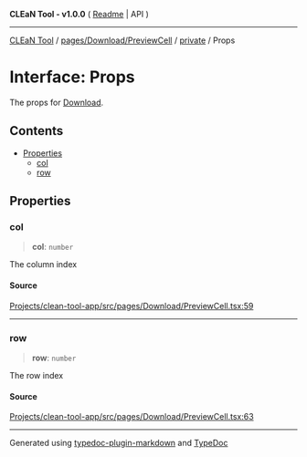 **CLEaN Tool - v1.0.0** ( [Readme](../../../../../README.md) \| API )

***

[CLEaN Tool](../../../../../modules.md) / [pages/Download/PreviewCell](../../README.md) / [private](../README.md) / Props

# Interface: Props

The props for [Download](../../../README.md).

## Contents

- [Properties](Props.md#properties)
  - [col](Props.md#col)
  - [row](Props.md#row)

## Properties

### col

> **col**: `number`

The column index

#### Source

[Projects/clean-tool-app/src/pages/Download/PreviewCell.tsx:59](https://github.com/yuckyh/clean-tool-app/)

***

### row

> **row**: `number`

The row index

#### Source

[Projects/clean-tool-app/src/pages/Download/PreviewCell.tsx:63](https://github.com/yuckyh/clean-tool-app/)

***

Generated using [typedoc-plugin-markdown](https://www.npmjs.com/package/typedoc-plugin-markdown) and [TypeDoc](https://typedoc.org/)

